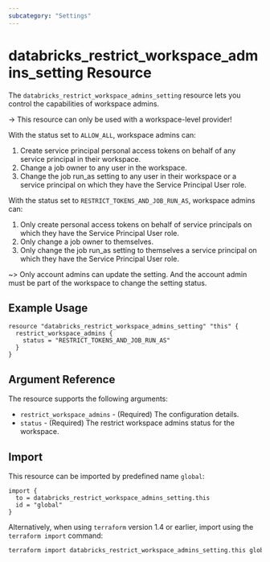 ```yaml
---
subcategory: "Settings"
---
```


# databricks_restrict_workspace_admins_setting Resource

The `databricks_restrict_workspace_admins_setting` resource lets you control the capabilities of workspace admins.

-> This resource can only be used with a workspace-level provider!

With the status set to `ALLOW_ALL`, workspace admins can:

1. Create service principal personal access tokens on behalf of any service principal in their workspace.
2. Change a job owner to any user in the workspace.
3. Change the job run_as setting to any user in their workspace or a service principal on which they have the Service Principal User role.

With the status set to `RESTRICT_TOKENS_AND_JOB_RUN_AS`, workspace admins can:

1. Only create personal access tokens on behalf of service principals on which they have the Service Principal User role.
2. Only change a job owner to themselves.
3. Only change the job run_as setting to themselves a service principal on which they have the Service Principal User role.

~> Only account admins can update the setting. And the account admin must be part of the workspace to change the setting status.

## Example Usage

```hcl
resource "databricks_restrict_workspace_admins_setting" "this" {
  restrict_workspace_admins {
    status = "RESTRICT_TOKENS_AND_JOB_RUN_AS"
  }
}
```

## Argument Reference

The resource supports the following arguments:

* `restrict_workspace_admins` - (Required) The configuration details.
* `status` - (Required) The restrict workspace admins status for the workspace.

## Import

This resource can be imported by predefined name `global`:

```hcl
import {
  to = databricks_restrict_workspace_admins_setting.this
  id = "global"
}
```

Alternatively, when using `terraform` version 1.4 or earlier, import using the `terraform import` command:

```bash
terraform import databricks_restrict_workspace_admins_setting.this global
```

